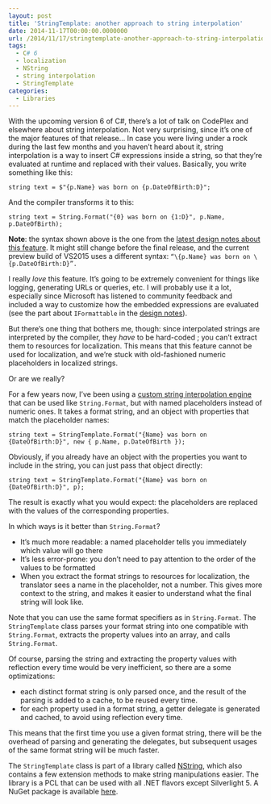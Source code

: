```yaml
---
layout: post
title: 'StringTemplate: another approach to string interpolation'
date: 2014-11-17T00:00:00.0000000
url: /2014/11/17/stringtemplate-another-approach-to-string-interpolation/
tags:
  - C# 6
  - localization
  - NString
  - string interpolation
  - StringTemplate
categories:
  - Libraries
---
```



With the upcoming version 6 of C#, there’s a lot of talk on CodePlex and elsewhere about string interpolation. Not very surprising, since it’s one of the major features of that release… In case you were living under a rock during the last few months and you haven’t heard about it, string interpolation is a way to insert C# expressions inside a string, so that they’re evaluated at runtime and replaced with their values. Basically, you write something like this:

```
string text = $"{p.Name} was born on {p.DateOfBirth:D}";
```

And the compiler transforms it to this:

```
string text = String.Format("{0} was born on {1:D}", p.Name, p.DateOfBirth);
```

**Note**: the syntax shown above is the one from the [latest design notes about this feature](http://roslyn.codeplex.com/discussions/570292). It might still change before the final release, and the current preview build of VS2015 uses a different syntax: `“\{p.Name} was born on \{p.DateOfBirth:D}”.`

I really *love* this feature. It’s going to be extremely convenient for things like logging, generating URLs or queries, etc. I will probably use it a lot, especially since Microsoft has listened to community feedback and included a way to customize how the embedded expressions are evaluated (see the part about `IFormattable` in the [design notes](http://roslyn.codeplex.com/discussions/570292)).

But there’s one thing that bothers me, though: since interpolated strings are interpreted by the compiler, they *have* to be hard-coded ; you can’t extract them to resources for localization. This means that this feature cannot be used for localization, and we’re stuck with old-fashioned numeric placeholders in localized strings.

Or are we really?

For a few years now, I’ve been using a [custom string interpolation engine](https://github.com/thomaslevesque/NString#stringtemplate) that can be used like `String.Format`, but with named placeholders instead of numeric ones. It takes a format string, and an object with properties that match the placeholder names:

```
string text = StringTemplate.Format("{Name} was born on {DateOfBirth:D}", new { p.Name, p.DateOfBirth });
```

Obviously, if you already have an object with the properties you want to include in the string, you can just pass that object directly:

```
string text = StringTemplate.Format("{Name} was born on {DateOfBirth:D}", p);
```

The result is exactly what you would expect: the placeholders are replaced with the values of the corresponding properties.

In which ways is it better than `String.Format`?

- It’s much more readable: a named placeholder tells you immediately which value will go there
- It’s less error-prone: you don’t need to pay attention to the order of the values to be formatted
- When you extract the format strings to resources for localization, the translator sees a name in the placeholder, not a number. This gives more context to the string, and makes it easier to understand what the final string will look like.


Note that you can use the same format specifiers as in `String.Format`. The `StringTemplate` class parses your format string into one compatible with `String.Format`, extracts the property values into an array, and calls `String.Format`.

Of course, parsing the string and extracting the property values with reflection every time would be very inefficient, so there are a some optimizations:

- each distinct format string is only parsed once, and the result of the parsing is added to a cache, to be reused every time.
- for each property used in a format string, a getter delegate is generated and cached, to avoid using reflection every time.


This means that the first time you use a given format string, there will be the overhead of parsing and generating the delegates, but subsequent usages of the same format string will be much faster.

The `StringTemplate` class is part of a library called [NString](https://github.com/thomaslevesque/NString), which also contains a few extension methods to make string manipulations easier. The library is a PCL that can be used with all .NET flavors except Silverlight 5. A NuGet package is available [here](https://www.nuget.org/packages/NString/).

